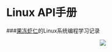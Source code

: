 Linux API手册
====
###[果冻虾仁](http://guodongxiaren.me)的Linux系统编程学习记录

<div align="center">
<a href="home">
<img src=http://upload.wikimedia.org/wikipedia/commons/thumb/b/b0/NewTux.svg/150px-NewTux.svg.png />
</a>
</div>
